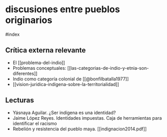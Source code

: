 # discusiones entre pueblos originarios
#index 

## Crítica externa relevante

- El [[problema-del-indio]]
- Problemas conceptuales: [[las-categorias-de-indio-y-etnia-son-diferentes]]
- Indio como categoría colonial de [[@bonfilbatalla1977]]
- [[vision-juridica-indigena-sobre-la-territorialidad]]

## Lecturas 

- Yásnaya Aguilar. ¿Ser indígena es una identidad?
- Jaime López Reyes. Identidades impuestas. Caja de herramientas para identificar el racismo
- Rebelión y resistencia del pueblo maya. [[indignacion2014.pdf]]

